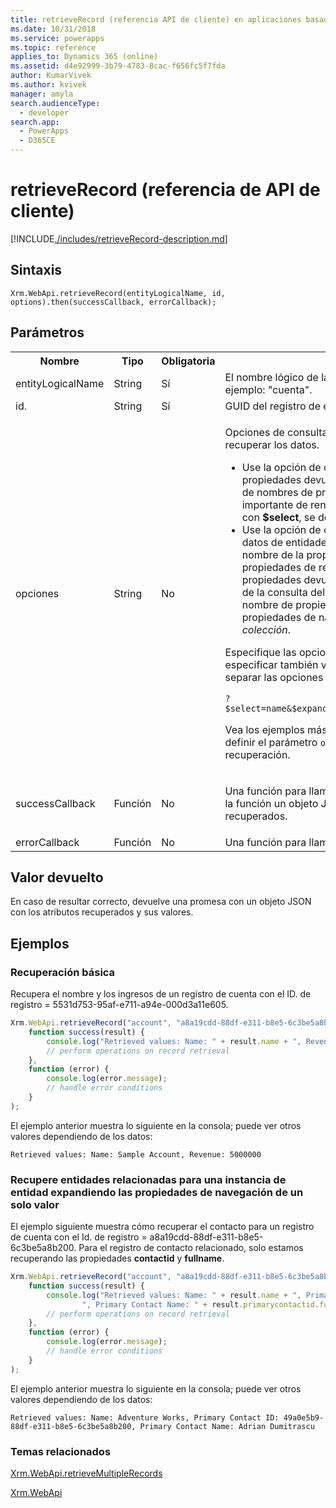 ```yaml
---
title: retrieveRecord (referencia API de cliente) en aplicaciones basadas en modelo| MicrosoftDocs
ms.date: 10/31/2018
ms.service: powerapps
ms.topic: reference
applies_to: Dynamics 365 (online)
ms.assetid: d4e92999-3b79-4783-8cac-f656fc5f7fda
author: KumarVivek
ms.author: kvivek
manager: amyla
search.audienceType:
  - developer
search.app:
  - PowerApps
  - D365CE
---
```

# <a name="retrieverecord-client-api-reference"></a>retrieveRecord (referencia de API de cliente)



[!INCLUDE[./includes/retrieveRecord-description.md](./includes/retrieveRecord-description.md)] 

## <a name="syntax"></a>Sintaxis

`Xrm.WebApi.retrieveRecord(entityLogicalName, id, options).then(successCallback, errorCallback);`

## <a name="parameters"></a>Parámetros

<table style="width:100%">
<tr>
<th>Nombre</th>
<th>Tipo</th>
<th>Obligatoria</th>
<th>Descripción</th>
</tr>
<tr>
<td>entityLogicalName</td>
<td>String</td>
<td>Sí</td>
<td>El nombre lógico de la entidad del registro que desea recuperar. Por ejemplo: "cuenta".</td>
</tr>
<tr>
<td>id.</td>
<td>String</td>
<td>Sí</td>
<td>GUID del registro de entidad que desea recuperar.</td>
</tr>
<tr>
<td>opciones</td>
<td>String</td>
<td>No</td>
<td><p>Opciones de consulta del sistema OData, <b>$select</b> y <b>$expand</b>, para recuperar los datos.</p>
<ul><li>Use la opción de consulta del sistema <b>$select</b> para limitar las propiedades devueltas incluyendo una lista separada por comas de nombres de propiedad. Esta es una práctica recomendada importante de rendimiento. Si las propiedades no se especifican con <b>$select</b>, se devolverán todas las propiedades.</li>
<li>Use la opción de consulta del sistema <b>$expand</b> para controlar qué datos de entidades relacionadas se devuelven. Si incluye solo el nombre de la propiedad de navegación, recibirá todas las propiedades de registros relacionados. Puede limitar las propiedades devueltas para registros relacionados con la opción de la consulta del sistema <b>$select</b> entre paréntesis después del nombre de propiedad de navegación. Use esta opción para las propiedades de navegación de <i>un solo valor</i> y <i>valoradas como colección</i>.</li>
</ul>
<p>Especifique las opciones de consulta comenzando con <code>?</code>. Puede especificar también varias opciones de consulta usando <code>&</code> para separar las opciones de consulta. Por ejemplo:</p>
<code>?$select=name&$expand=primarycontactid($select=contactid,fullname)</code>
<p>Vea los ejemplos más adelante en este tema para saber cómo puede definir el parámetro <code>options</code> para distintos escenarios de recuperación.</td>
</tr>
<tr>
<td>successCallback</td>
<td>Función</td>
<td>No</td>
<td><p>Una función para llamar cuando se recupera un registro. Se pasará a la función un objeto JSON con las propiedades y los valores recuperados.</p>
</td>
</tr>
<tr>
<td>errorCallback</td>
<td>Función</td>
<td>No</td>
<td>Una función para llamar cuando la operación tiene error.</td>
</tr>
</table>

## <a name="return-value"></a>Valor devuelto

En caso de resultar correcto, devuelve una promesa con un objeto JSON con los atributos recuperados y sus valores.

## <a name="examples"></a>Ejemplos

### <a name="basic-retrieve"></a>Recuperación básica 

Recupera el nombre y los ingresos de un registro de cuenta con el ID. de registro = 5531d753-95af-e711-a94e-000d3a11e605.

```JavaScript
Xrm.WebApi.retrieveRecord("account", "a8a19cdd-88df-e311-b8e5-6c3be5a8b200", "?$select=name,revenue").then(
    function success(result) {
        console.log("Retrieved values: Name: " + result.name + ", Revenue: " + result.revenue);
        // perform operations on record retrieval
    },
    function (error) {
        console.log(error.message);
        // handle error conditions
    }
);
```

El ejemplo anterior muestra lo siguiente en la consola; puede ver otros valores dependiendo de los datos:

`Retrieved values: Name: Sample Account, Revenue: 5000000`

### <a name="retrieve-related-entities-for-an-entity-instance-by-expanding-single-valued-navigation-properties"></a>Recupere entidades relacionadas para una instancia de entidad expandiendo las propiedades de navegación de un solo valor

 El ejemplo siguiente muestra cómo recuperar el contacto para un registro de cuenta con el Id. de registro = a8a19cdd-88df-e311-b8e5-6c3be5a8b200. Para el registro de contacto relacionado, solo estamos recuperando las propiedades **contactid** y **fullname**.

```JavaScript
Xrm.WebApi.retrieveRecord("account", "a8a19cdd-88df-e311-b8e5-6c3be5a8b200", "?$select=name&$expand=primarycontactid($select=contactid,fullname)").then(
    function success(result) {
        console.log("Retrieved values: Name: " + result.name + ", Primary Contact ID: " + result.primarycontactid.contactid +
                ", Primary Contact Name: " + result.primarycontactid.fullname);
        // perform operations on record retrieval
    },
    function (error) {
        console.log(error.message);
        // handle error conditions
    }
);
```

El ejemplo anterior muestra lo siguiente en la consola; puede ver otros valores dependiendo de los datos:

`Retrieved values: Name: Adventure Works, Primary Contact ID: 49a0e5b9-88df-e311-b8e5-6c3be5a8b200, Primary Contact Name: Adrian Dumitrascu`

 
### <a name="related-topics"></a>Temas relacionados

[Xrm.WebApi.retrieveMultipleRecords](retrieveMultipleRecords.md)

[Xrm.WebApi](../xrm-webapi.md)




